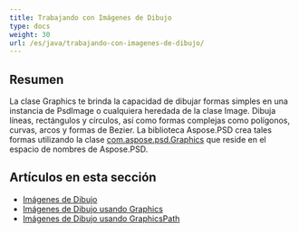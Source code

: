 ```yaml
---
title: Trabajando con Imágenes de Dibujo
type: docs
weight: 30
url: /es/java/trabajando-con-imagenes-de-dibujo/
---
```



## **Resumen**
La clase Graphics te brinda la capacidad de dibujar formas simples en una instancia de PsdImage o cualquiera heredada de la clase Image. Dibuja líneas, rectángulos y círculos, así como formas complejas como polígonos, curvas, arcos y formas de Bezier. La biblioteca Aspose.PSD crea tales formas utilizando la clase [com.aspose.psd.Graphics](https://reference.aspose.com/psd/java/com.aspose.psd.class-use/Graphics) que reside en el espacio de nombres de Aspose.PSD.


## **Artículos en esta sección**
- [Imágenes de Dibujo](/psd/es/java/drawing-images/)
- [Imágenes de Dibujo usando Graphics](/psd/es/java/drawing-images-using-graphics/)
- [Imágenes de Dibujo usando GraphicsPath](/psd/es/java/drawing-images-using-graphicspath/)
